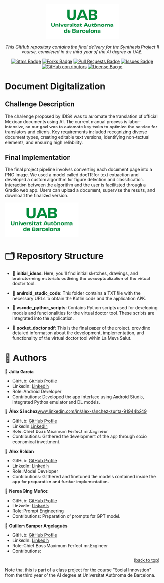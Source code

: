 <a name="readme-top"></a>
<div align="center">
  <!-- You are encouraged to replace this logo with your own! Otherwise you can also remove it. -->
  <img src="logo.jpg" alt="logo" width="240"  height="auto" />
  <br/>
</div>
<p align="center"><i>This GitHub repository contains the final delivery for the Synthesis Project II course, completed in the third year of the AI degree at UAB.</i></p>
<div align="center">
  <a href="https://github.com/juliagartor/Social-Innovation/stargazers"><img src="https://img.shields.io/github/stars/juliagartor/Social-Innovation" alt="Stars Badge"/></a>
<a href="https://github.com/juliagartor/Social-Innovation/network/members"><img src="https://img.shields.io/github/forks/juliagartor/Social-Innovation" alt="Forks Badge"/></a>
<a href="https://github.com/juliagartor/Social-Innovation/pulls"><img src="https://img.shields.io/github/issues-pr/juliagartor/Social-Innovation" alt="Pull Requests Badge"/></a>
<a href="https://github.com/juliagartor/Social-Innovation/issues"><img src="https://img.shields.io/github/issues/juliagartor/Social-Innovation" alt="Issues Badge"/></a>
<a href="https://github.com/juliagartor/Social-Innovation/graphs/contributors"><img alt="GitHub contributors" src="https://img.shields.io/github/contributors/juliagartor/Social-Innovation?color=2b9348"></a>
<a href="https://github.com/juliagartor/Social-Innovation/blob/master/LICENSE"><img src="https://img.shields.io/github/license/juliagartor/Social-Innovation?color=2b9348" alt="License Badge"/></a>
</div>

<!-- PROJECT DESCRIPTION -->
#  Document Digitalization <a name="about-project"></a>
## Challenge Description
The challenge proposed by IDISK was to automate the translation of official Mexican documents using AI. The current manual process is labor-intensive, so our goal was to automate key tasks to optimize the service for translators and clients. Key requirements included recognizing diverse document types, creating editable text versions, identifying non-textual elements, and ensuring high reliability.

## Final Implementation
The final project pipeline involves converting each document page into a PNG image. We used a model called docTR for text extraction and developed a custom algorithm for figure detection and classification. Interaction between the algorithm and the user is facilitated through a Gradio web app. Users can upload a document, supervise the results, and download the finalized version.

<img src="logo.jpg" alt="logo" width="240"  height="auto" />

<!-- GITHUB REPOSITORY -->
# 🗂️ Repository Structure <a name="repo-structure"></a>

- 📁 **initial_ideas**:  Here, you'll find initial sketches, drawings, and brainstorming materials outlining the conceptualization of the virtual doctor tool.

- 📁 **android_studio_code**: This folder contains a TXT file with the necessary URLs to obtain the Kotlin code and the application APK.
  
- 📁 **vscode_python_scripts**: Contains Python scripts used for developing models and functionalities for the virtual doctor tool. These scripts are integrated into the application.
  
- 📄 **pocket_doctor.pdf**: This is the final paper of the project, providing detailed information about the development, implementation, and functionality of the virtual doctor tool within La Meva Salut.

<!-- AUTHORS -->

# 👥 Authors <a name="authors"></a>

👤 **Júlia Garcia**

  - GitHub: [GitHub Profile](https://github.com/juliagartor)
  - LinkedIn: [LinkedIn](www.linkedin.com/in/julia-garcia-torné)
  - Role: Android Developer
  - Contributions: Developed the app interface using Android Studio, integrated Python emulator and DL models.

👤 **Àlex Sánchez**www.linkedin.com/in/àlex-sánchez-zurita-91944b249

  - GitHub: [GitHub Profile](https://github.com/AlexSanchezZurita)
  - LinkedIn:[LinkedIn](www.linkedin.com/in/àlex-sánchez-zurita-91944b249)
  - Role: Chief Boss Maximum Perfect mr.Engineer
  - Contributions: Gathered the development of the app through socio economical investment.

👤 **Alex Roldan**

  - GitHub: [GitHub Profile](https://github.com/alrocb)
  - LinkedIn: [LinkedIn](https://www.linkedin.com/in/alex-roldan-55488a215/)
  - Role: Model Developer
  - Contributions: Gathered and finetuned the models contained inside the app for preparation and further implementation.

👤 **Nerea Qing Muñoz**

  - GitHub: [GitHub Profile](https://github.com/nereaqing)
  - LinkedIn: [LinkedIn](https://www.linkedin.com/in/nerea-qing-mu%C3%B1oz-martin-348338291/)
  - Role: Prompt Engineering
  - Contributions: Preparation of prompts for GPT model.

👤 **Guillem Samper Argelagués**

  - GitHub: [GitHub Profile](https://github.com/gSamper)
  - LinkedIn: [LinkedIn](www.linkedin.com/in/guillem-samper-argelagués-2313b9280)
  - Role: Chief Boss Maximum Perfect mr.Engineer
  - Contributions:


<p align="right">(<a href="#readme-top">back to top</a>)</p>



Note that this is part of a class project for the course "Social Innovation" from the third year of the AI degree at Universitat Autònoma de Barcelona.


